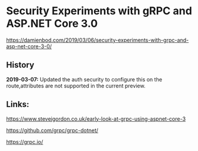 # Security Experiments with gRPC and ASP.NET Core 3.0

https://damienbod.com/2019/03/06/security-experiments-with-grpc-and-asp-net-core-3-0/

## History

<strong>2019-03-07:</strong> Updated the auth security to configure this on the route,attributes are not supported in the current preview.

## Links:

https://www.stevejgordon.co.uk/early-look-at-grpc-using-aspnet-core-3

https://github.com/grpc/grpc-dotnet/

https://grpc.io/